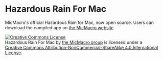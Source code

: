 # Hazardous Rain For Mac
MicMacro's official Hazardous Rain for Mac, now open source. Users can download the compiled app on <a href="https://micmacro.com/hazardous-rain/">the MicMacro website</a>

<a rel="license" href="http://creativecommons.org/licenses/by-nc-sa/4.0/"><img alt="Creative Commons License" style="border-width:0" src="https://i.creativecommons.org/l/by-nc-sa/4.0/88x31.png" /></a><br /><span xmlns:dct="http://purl.org/dc/terms/" property="dct:title">Hazardous Rain For Mac</span> by <a xmlns:cc="http://creativecommons.org/ns#" href="https://micmacro.com/hazardous-rain/" property="cc:attributionName" rel="cc:attributionURL">the MicMacro group</a> is licensed under a <a rel="license" href="http://creativecommons.org/licenses/by-nc-sa/4.0/">Creative Commons Attribution-NonCommercial-ShareAlike 4.0 International License</a>.
